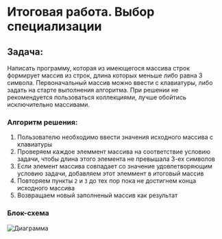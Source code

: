 # Итоговая работа. Выбор специализации

## Задача:
Написать программу, которая из имеющегося массива строк формирует массив из строк, длина которых
меньше либо равна 3 символа. Первоначальный массив можно ввести с клавиатуры, либо задать на старте
выполнения алгоритма. При решении не рекомендуется пользоваться коллекциями, лучше обойтись
исключительно массивами.

### Алгоритм решения:
1. Пользователю необходимо ввести значения исходного массива с клавиатуры
2. Проверяем каждое элеммент массива на соответствие условию задачи, чтобы длина этого элемента не превышала 3-ех символов
3. Если элемент массива совпадает со значение удовлетворяющим условию задачи, добавляем этот элеммент в итоговый массив
4. Повторяем пункты `2` и `3` до тех пор пока не достигнем конца исходного массива
5. Возвращаем новый заполненый массив как результат

### Блок-схема
![Диаграмма](/Diagram.drawio.pngC:\Users\fishep``\Desktop\GeekBrains_1quarter\LastProject\Diagram.drawio.png)
